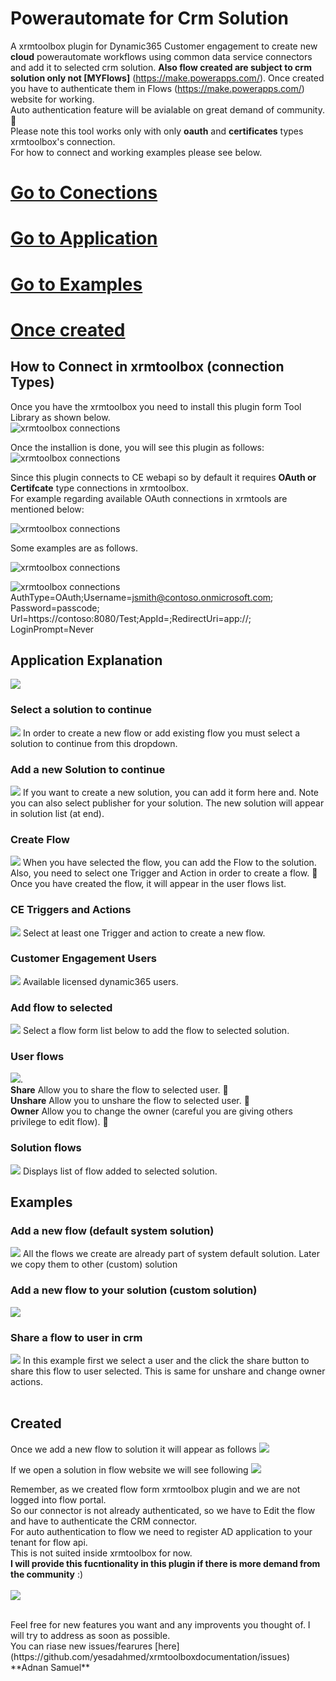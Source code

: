 # Powerautomate for Crm Solution
A xrmtoolbox plugin for Dynamic365 Customer engagement to create new **cloud** powerautomate workflows using common data service connectors and add it to selected crm solution.
**Also flow created are subject to crm solution only not [MYFlows]** (https://make.powerapps.com/). 
Once created you have to authenticate them in Flows (https://make.powerapps.com/) website for working.<br/>
Auto authentication feature will be avialable on great demand of community. &#x1F499; <br/>
Please note this tool works only with only **oauth** and **certificates** types xrmtoolbox's connection.
<br/>For how to connect and working examples please see below.<br/>
# [Go to Conections](#how-to-connect-in-xrmtoolbox-connection-types)<br/>
# [Go to Application](#application-explanation)<br/>
# [Go to Examples](#examples)<br/>
# [Once created](#created)<br/>

## How to Connect in xrmtoolbox (connection Types)
Once you have the xrmtoolbox you need to install this plugin form Tool Library as shown below.<br/>
![xrmtoolbox connections](https://github.com/yesadahmed/xrmtoolboxdocumentation/blob/main/pics/library.PNG)

Once the installion is done, you will see this plugin as follows:
![xrmtoolbox connections](https://github.com/yesadahmed/xrmtoolboxdocumentation/blob/main/PluginInXrm.PNG?raw=true)

Since this plugin connects to CE webapi so by default it requires **OAuth or Certifcate** type connections in xrmtoolbox.
<br/>For example regarding available OAuth connections in xrmtools are mentioned below:

![xrmtoolbox connections](https://github.com/yesadahmed/xrmtoolboxAddins/blob/main/JsonToCSharp/images/Conn1.png)

Some examples are as follows.

![xrmtoolbox connections](https://github.com/yesadahmed/xrmtoolboxAddins/blob/main/JsonToCSharp/images/sdkcontrol.png)

![xrmtoolbox connections](https://github.com/yesadahmed/xrmtoolboxAddins/blob/main/JsonToCSharp/images/conneciont.PNG)
 AuthType=OAuth;Username=jsmith@contoso.onmicrosoft.com; Password=passcode;
Url=https://contoso:8080/Test;AppId=<GUID>;RedirectUri=app://<GUID>; LoginPrompt=Never

## Application Explanation
<img src="https://github.com/yesadahmed/xrmtoolboxdocumentation/blob/main/pics/startuppic.PNG" >

### Select a solution to continue
<img src="https://github.com/yesadahmed/xrmtoolboxdocumentation/blob/main/pics/selectcrm.PNG" >
In order to create a new flow or add existing flow you must select a solution to continue from this dropdown.

### Add a new Solution to continue
<img src="https://github.com/yesadahmed/xrmtoolboxdocumentation/blob/main/pics/addnewsol.PNG" >
If you want to create a new solution, you can add it form here and. Note you can also select publisher for your solution. The new solution will appear in solution list (at end).

### Create Flow
<img src="https://github.com/yesadahmed/xrmtoolboxdocumentation/blob/main/pics/addnewflow.PNG" >
When you have selected the flow, you can add the Flow to the solution. <br/>
  Also, you need to select one Trigger and Action in order to create a flow. &#x1F534; <br/>
 Once you have created the flow, it will appear in the user flows list.

### CE Triggers and Actions
<img src="https://github.com/yesadahmed/xrmtoolboxdocumentation/blob/main/pics/flow_trg_flows.PNG" >
Select at least one Trigger and action to create a new flow.

### Customer Engagement Users
<img src="https://github.com/yesadahmed/xrmtoolboxdocumentation/blob/main/pics/systemusers.PNG" >
Available licensed dynamic365 users.

### Add flow to selected
<img src="https://github.com/yesadahmed/xrmtoolboxdocumentation/blob/main/pics/addflowtosol.PNG" >
Select a flow form list below to add the flow to selected solution.


### User flows
<img src="https://github.com/yesadahmed/xrmtoolboxdocumentation/blob/main/pics/usersslows.PNG" >.<br/>
**Share**  Allow you to share the flow to selected user. &#x1F499; <br/>
**Unshare**  Allow you to unshare the flow to selected user. &#x1F53B;<br/>
**Owner**  Allow you to change the owner (careful you are giving others privilege to edit flow). &#x1F49C;<br/>

### Solution flows
<img src="https://github.com/yesadahmed/xrmtoolboxdocumentation/blob/main/pics/selsolflows.PNG" >
Displays list of flow added to selected solution.

## Examples

### Add a new flow (default system solution)
<img src="https://github.com/yesadahmed/xrmtoolboxdocumentation/blob/main/pics/example1.PNG" >
All the flows we create are already part of system default solution. Later we copy them to other
(custom) solution

### Add a new flow to your solution (custom solution)
<img src="https://github.com/yesadahmed/xrmtoolboxdocumentation/blob/main/pics/example2.PNG" >

### Share a flow to user in crm
<img src="https://github.com/yesadahmed/xrmtoolboxdocumentation/blob/main/pics/sharing.PNG" >
In this example first we select a user and the click the share button to share this flow to user selected.
This is same for unshare and change owner actions.<br/><br/>


## Created
Once we add a new flow to solution it will appear as follows
<img src="https://github.com/yesadahmed/xrmtoolboxdocumentation/blob/main/pics/displayed.png" >

If we open a solution in flow website we will see following
<img src="https://github.com/yesadahmed/xrmtoolboxdocumentation/blob/main/pics/turnon.PNG" >

Remember, as we created flow form xrmtoolbox plugin and we are not logged into flow portal.<br/>
So our connector is not already authenticated, so we have to Edit the flow and have to authenticate
the CRM connector.<br/>
For auto authentication to flow we need to register AD application to your tenant for flow api.<br/>
This is not suited inside xrmtoolbox for now.<br/> **I will provide this fucntionality in this plugin if there is more demand from the community** :) <br/><br/>
<img src="https://github.com/yesadahmed/xrmtoolboxdocumentation/blob/main/pics/created.png" >

<br/>
Feel free for new features you want and any improvents you thought of.
I will try to address as soon as possible.<br/>
You can riase new issues/fearures [here] (https://github.com/yesadahmed/xrmtoolboxdocumentation/issues)
<br/>
**Adnan Samuel**

